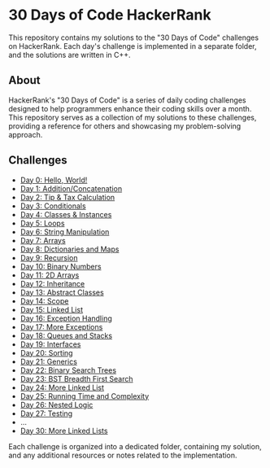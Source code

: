 # 30 Days of Code HackerRank

This repository contains my solutions to the "30 Days of Code" challenges on HackerRank. Each day's challenge is implemented in a separate folder, and the solutions are written in C++.

## About

HackerRank's "30 Days of Code" is a series of daily coding challenges designed to help programmers enhance their coding skills over a month. This repository serves as a collection of my solutions to these challenges, providing a reference for others and showcasing my problem-solving approach.

## Challenges

- [Day 0: Hello, World!](./Day00/Day00.cpp)
- [Day 1: Addition/Concatenation](./Day01/Day01.cpp)
- [Day 2: Tip & Tax Calculation](./Day02/Day02.cpp)
- [Day 3: Conditionals](./Day03/Day03.cpp)
- [Day 4: Classes & Instances](./Day04/Day04.cpp)
- [Day 5: Loops](./Day05/Day05.cpp)
- [Day 6: String Manipulation](./Day06/Day06.cpp)
- [Day 7: Arrays](./Day07/Day07.cpp)
- [Day 8: Dictionaries and Maps](./Day08/Day08.cpp)
- [Day 9: Recursion](./Day09/Day09.cpp)
- [Day 10: Binary Numbers](./Day10/Day10.cpp)
- [Day 11: 2D Arrays](./Day11/Day11.cpp)
- [Day 12: Inheritance](./Day12/Day12.cpp)
- [Day 13: Abstract Classes](./Day13/Day13.cpp)
- [Day 14: Scope](./Day14/Day14.cpp)
- [Day 15: Linked List](./Day15/Day15.cpp)
- [Day 16: Exception Handling](./Day16/Day16.cpp)
- [Day 17: More Exceptions](./Day17/Day17.cpp)
- [Day 18: Queues and Stacks](./Day18/Day18.cpp)
- [Day 19: Interfaces](./Day19/Day19.cpp)
- [Day 20: Sorting](./Day20/Day20.cpp)
- [Day 21: Generics](./Day21/Day21.cpp)
- [Day 22: Binary Search Trees](./Day22/Day22.cpp)
- [Day 23: BST Breadth First Search](./Day23/Day23.cpp)
- [Day 24: More Linked List](./Day24/Day24.cpp)
- [Day 25: Running Time and Complexity](./Day24/Day25.cpp)
- [Day 26: Nested Logic](./Day26/Day26.cpp)
- [Day 27: Testing](./Day27/Day27.cpp)
- ...
- [Day 30: More Linked Lists](./Day30.cpp)

Each challenge is organized into a dedicated folder, containing my solution, and any additional resources or notes related to the implementation.
